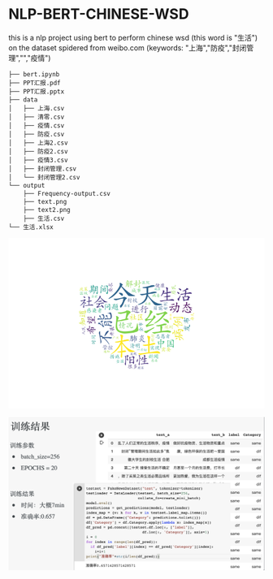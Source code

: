 # NLP-BERT-CHINESE-WSD
this is a nlp project using bert to perform chinese wsd (this word is "生活") on the dataset spidered from weibo.com (keywords: "上海","防疫","封闭管理","","疫情")


```
├── bert.ipynb
├── PPT汇报.pdf
├── PPT汇报.pptx
├── data
│   ├── 上海.csv
│   ├── 清零.csv
│   ├── 疫情.csv
│   ├── 防疫.csv
│   ├── 上海2.csv
│   ├── 防疫2.csv
│   ├── 疫情3.csv
│   ├── 封闭管理.csv
│   └── 封闭管理2.csv
└── output
    ├── Frequency-output.csv
    ├── text.png
    ├── text2.png
    ├── 生活.csv
└── 生活.xlsx

```

![词云输出](./output/text.png)

![wsd结果](./output/截屏2022-07-05%2016.17.14.png)
